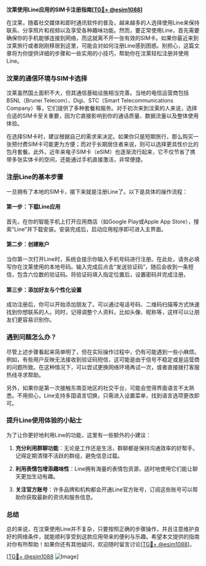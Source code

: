 **汶萊使用Line应用的SIM卡注册指南[[TG💪+ @esim1088](https://t.me/s/esim1088)]**

在汶莱，随着社交媒体和即时通讯软件的普及，越来越多的人选择使用Line来保持联系、分享照片和视频以及享受各种趣味功能。然而，要正常使用Line，首先需要确保你的手机能够连接到网络，而这就离不开一张有效的SIM卡。如果你最近来到汶莱旅行或者刚刚移居到这里，可能会对如何注册Line感到困惑。别担心，这篇文章将为你提供详细的步骤和一些实用的小技巧，帮助你在汶莱轻松注册并使用Line。

### 汶莱的通信环境与SIM卡选择

汶莱虽然国土面积不大，但其通信基础设施相当完善。当地的电信运营商包括BSNL（Brunei Telecom）、Digi、STC（Smart Telecommunications Company）等，它们提供了多种套餐和服务。对于初次来到汶莱的人来说，选择合适的SIM卡至关重要，因为它直接影响到你的通话质量、数据流量以及整体使用体验。

在选择SIM卡时，建议根据自己的需求来决定。如果你只是短期旅行，那么购买一张预付费SIM卡可能更为方便；而对于长期居住者来说，则可以选择更具性价比的包月套餐。此外，近年来电子SIM卡（eSIM）也逐渐流行起来，它不仅节省了携带多张实体卡的空间，还能通过手机直接激活，非常便捷。

### 注册Line的基本步骤

一旦拥有了本地的SIM卡，接下来就是注册Line了。以下是具体的操作流程：

#### 第一步：下载Line应用
首先，在你的智能手机上打开应用商店（如Google Play或Apple App Store），搜索“Line”并下载安装。安装完成后，启动应用程序即可进入主界面。

#### 第二步：创建账户
当你第一次打开Line时，系统会提示你输入手机号码进行注册。在此处，请务必填写你在汶莱使用的本地号码。输入完成后点击“发送验证码”，随后会收到一条短信，包含六位数的验证码。将验证码填入指定位置后，设置密码并完成注册。

#### 第三步：添加好友与个性化设置
成功注册后，你可以开始添加朋友了。可以通过电话号码、二维码扫描等方式快速找到你想联系的人。同时，记得调整个人资料，比如头像、昵称等，这样可以让朋友们更容易识别你。

### 遇到问题怎么办？

尽管上述步骤看起来简单明了，但在实际操作过程中，仍有可能遇到一些小麻烦。例如，有些用户反映无法接收到验证码短信，这可能是由于信号不稳定或是运营商的问题所致。在这种情况下，可以尝试更换网络环境再试一次，或者直接拨打客服热线寻求帮助。

另外，如果你是第一次接触东南亚地区的社交平台，可能会觉得界面语言不太熟悉。不用担心，Line支持多国语言切换，只需进入设置菜单，找到语言选项更改即可。

### 提升Line使用体验的小贴士

为了让你更好地利用Line的功能，这里有一些额外的小建议：

1. **充分利用群聊功能**：无论是工作还是生活，群聊都是保持沟通效率的好帮手。记得定期清理不活跃的群组，避免信息过载。
   
2. **利用表情包增添趣味性**：Line拥有海量的表情包资源，适时地使用它们能让聊天更加生动有趣。

3. **关注官方账号**：许多品牌和机构都会开通Line官方账号，订阅这些账号可以帮助你获取最新的资讯和服务信息。

### 总结

总的来说，在汶莱使用Line并不复杂，只要按照正确的步骤操作，并且注意维护良好的网络条件，就能顺利享受到这款应用带来的便利与乐趣。希望本文提供的指南对你有所帮助！如果你还有其他疑问，欢迎随时留言讨论[[TG💪+ @esim1088](https://t.me/s/esim1088)]。

[[TG💪+ @esim1088](https://t.me/s/esim1088) ![Image](https://i.postimg.cc/4NQfJmqS/Snipaste-2025-05-13-00-14-12.png)]